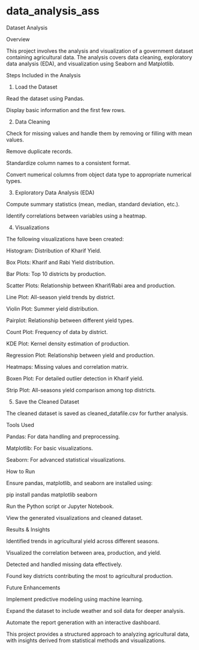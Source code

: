# data_analysis_ass
Dataset Analysis

Overview

This project involves the analysis and visualization of a government dataset containing agricultural data. The analysis covers data cleaning, exploratory data analysis (EDA), and visualization using Seaborn and Matplotlib.

Steps Included in the Analysis

1. Load the Dataset

Read the dataset using Pandas.

Display basic information and the first few rows.

2. Data Cleaning

Check for missing values and handle them by removing or filling with mean values.

Remove duplicate records.

Standardize column names to a consistent format.

Convert numerical columns from object data type to appropriate numerical types.

3. Exploratory Data Analysis (EDA)

Compute summary statistics (mean, median, standard deviation, etc.).

Identify correlations between variables using a heatmap.

4. Visualizations

The following visualizations have been created:

Histogram: Distribution of Kharif Yield.

Box Plots: Kharif and Rabi Yield distribution.

Bar Plots: Top 10 districts by production.

Scatter Plots: Relationship between Kharif/Rabi area and production.

Line Plot: All-season yield trends by district.

Violin Plot: Summer yield distribution.

Pairplot: Relationship between different yield types.

Count Plot: Frequency of data by district.

KDE Plot: Kernel density estimation of production.

Regression Plot: Relationship between yield and production.

Heatmaps: Missing values and correlation matrix.

Boxen Plot: For detailed outlier detection in Kharif yield.

Strip Plot: All-seasons yield comparison among top districts.

5. Save the Cleaned Dataset

The cleaned dataset is saved as cleaned_datafile.csv for further analysis.

Tools Used

Pandas: For data handling and preprocessing.

Matplotlib: For basic visualizations.

Seaborn: For advanced statistical visualizations.

How to Run

Ensure pandas, matplotlib, and seaborn are installed using:

pip install pandas matplotlib seaborn

Run the Python script or Jupyter Notebook.

View the generated visualizations and cleaned dataset.

Results & Insights

Identified trends in agricultural yield across different seasons.

Visualized the correlation between area, production, and yield.

Detected and handled missing data effectively.

Found key districts contributing the most to agricultural production.

Future Enhancements

Implement predictive modeling using machine learning.

Expand the dataset to include weather and soil data for deeper analysis.

Automate the report generation with an interactive dashboard.

This project provides a structured approach to analyzing agricultural data, with insights derived from statistical methods and visualizations.
